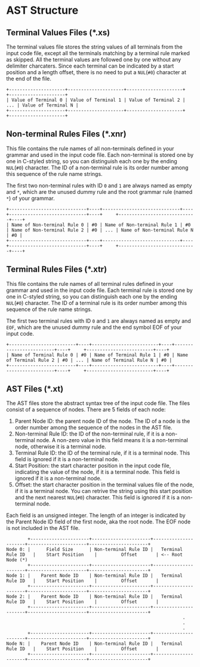 # AST Structure

## Terminal Values Files (*.xs)

The terminal values file stores the string values of all terminals from the input code file, except all the terminals matching by a terminal rule marked as skipped. All the terminal values are followed one by one without any delimiter charcaters. Since each terminal can be indicated by a start position and a length offset, there is no need to put a `NUL`(`#0`) character at the end of the file.

```
+---------------------+---------------------+---------------------+     +---------------------+
| Value of Terminal 0 | Value of Terminal 1 | Value of Terminal 2 | ... | Value of Terminal N |
+---------------------+---------------------+---------------------+     +---------------------+
```

## Non-terminal Rules Files (*.xnr)

This file contains the rule names of all non-terminals defined in your grammar and used in the input code file. Each non-terminal is stored one by one in C-styled string, so you can distinguish each one by the ending `NUL`(`#0`) character. The ID of a non-terminal rule is its order number among this sequence of the rule name strings.

The first two non-terminal rules with ID `0` and `1` are always named as empty and `*`, which are the unused dummy rule and the root grammar rule (named `*`) of your grammar.

```
+-----------------------------+----+-----------------------------+----+-----------------------------+----+     +-----------------------------+----+
| Name of Non-terminal Rule 0 | #0 | Name of Non-terminal Rule 1 | #0 | Name of Non-terminal Rule 2 | #0 | ... | Name of Non-terminal Rule N | #0 |
+-----------------------------+----+-----------------------------+----+-----------------------------+----+     +-----------------------------+----+
```

## Terminal Rules Files (*.xtr)

This file contains the rule names of all terminal rules defined in your grammar and used in the input code file. Each terminal rule is stored one by one in C-styled string, so you can distinguish each one by the ending `NUL`(`#0`) character. The ID of a terminal rule is its order number among this sequence of the rule name strings.

The first two terminal rules with ID `0` and `1` are always named as empty and `EOF`, which are the unused dummy rule and the end symbol EOF of your input code.

```
+-------------------------+----+-------------------------+----+-------------------------+----+     +-------------------------+----+
| Name of Terminal Rule 0 | #0 | Name of Terminal Rule 1 | #0 | Name of Terminal Rule 2 | #0 | ... | Name of Terminal Rule N | #0 |
+-------------------------+----+-------------------------+----+-------------------------+----+     +-------------------------+----+
```

## AST Files (*.xt)

The AST files store the abstract syntax tree of the input code file. The files consist of a sequence of nodes. There are 5 fields of each node:

1. Parent Node ID: the parent node ID of the node. The ID of a node is the order number among the sequence of the nodes in the AST file.
2. Non-terminal Rule ID: the ID of the non-terminal rule, if it is a non-terminal node. A non-zero value in this field means it is a non-terminal node, otherwise it is a terminal node.
3. Terminal Rule ID: the ID of the terminal rule, if it is a terminal node. This field is ignored if it is a non-terminal node.
4. Start Position: the start character position in the input code file, indicating the value of the node, if it is a terminal node. This field is ignored if it is a non-terminal node.
5. Offset: the start character position in the terminal values file of the node, if it is a terminal node. You can retrive the string using this start position and the next nearest `NUL`(`#0`) character. This field is ignored if it is a non-terminal node.

Each field is an unsigned integer. The length of an integer is indicated by the Parent Node ID field of the first node, aka the root node. The EOF node is not included in the AST file.

```
        +----------------------+----------------------+----------------------+----------------------+----------------------+
Node 0: |      Field Size      | Non-terminal Rule ID |   Terminal Rule ID   |    Start Position    |         Offset       | <-- Root Node (*)
        +----------------------+----------------------+----------------------+----------------------+----------------------+
Node 1: |    Parent Node ID    | Non-terminal Rule ID |   Terminal Rule ID   |    Start Position    |         Offset       |
        +----------------------+----------------------+----------------------+----------------------+----------------------+
Node 2: |    Parent Node ID    | Non-terminal Rule ID |   Terminal Rule ID   |    Start Position    |         Offset       |
        +----------------------+----------------------+----------------------+----------------------+----------------------+
                                                                  .
                                                                  .
                                                                  .
        +----------------------+----------------------+----------------------+----------------------+----------------------+
Node N: |    Parent Node ID    | Non-terminal Rule ID |   Terminal Rule ID   |    Start Position    |         Offset       | 
        +----------------------+----------------------+----------------------+----------------------+----------------------+
```